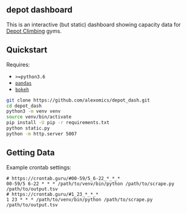 depot dashboard
---

This is an interactive (but static) dashboard showing capacity data for 
[Depot Climbing](https://www.theclimbingdepot.co.uk/) gyms. 


## Quickstart

Requires:

 - `>=python3.6`
 - [`pandas`](https://pypi.org/project/pandas/)
 - [`bokeh`](https://pypi.org/project/bokeh/)

```bash
git clone https://github.com/alexomics/depot_dash.git
cd depot_dash
python3 -m venv venv
source venv/bin/activate
pip install -U pip -r requirements.txt
python static.py
python -m http.server 5007
```

## Getting Data

Example crontab settings:

```cron
# https://crontab.guru/#00-59/5_6-22_*_*_*
00-59/5 6-22 * * * /path/to/venv/bin/python /path/to/scrape.py /path/to/output.tsv
# https://crontab.guru/#1_23_*_*_*
1 23 * * * /path/to/venv/bin/python /path/to/scrape.py /path/to/output.tsv
```

